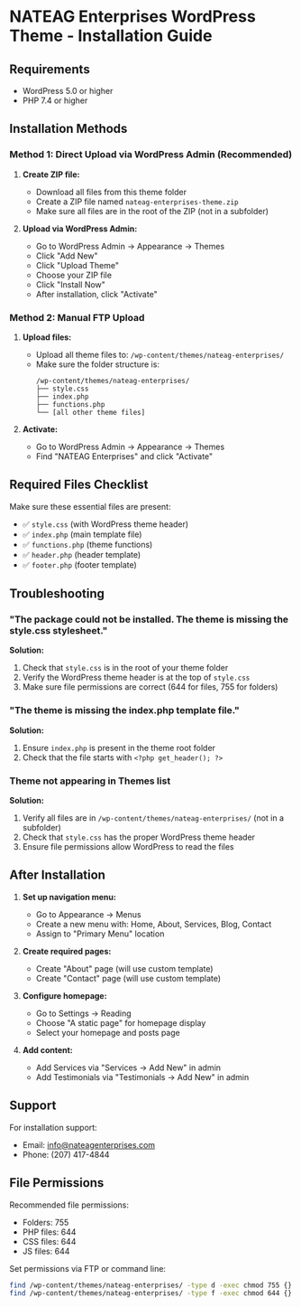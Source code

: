 # NATEAG Enterprises WordPress Theme - Installation Guide

## Requirements
- WordPress 5.0 or higher
- PHP 7.4 or higher

## Installation Methods

### Method 1: Direct Upload via WordPress Admin (Recommended)

1. **Create ZIP file:**
   - Download all files from this theme folder
   - Create a ZIP file named `nateag-enterprises-theme.zip`
   - Make sure all files are in the root of the ZIP (not in a subfolder)

2. **Upload via WordPress Admin:**
   - Go to WordPress Admin → Appearance → Themes
   - Click "Add New"
   - Click "Upload Theme"
   - Choose your ZIP file
   - Click "Install Now"
   - After installation, click "Activate"

### Method 2: Manual FTP Upload

1. **Upload files:**
   - Upload all theme files to: `/wp-content/themes/nateag-enterprises/`
   - Make sure the folder structure is:
     ```
     /wp-content/themes/nateag-enterprises/
     ├── style.css
     ├── index.php
     ├── functions.php
     └── [all other theme files]
     ```

2. **Activate:**
   - Go to WordPress Admin → Appearance → Themes
   - Find "NATEAG Enterprises" and click "Activate"

## Required Files Checklist

Make sure these essential files are present:

- ✅ `style.css` (with WordPress theme header)
- ✅ `index.php` (main template file)
- ✅ `functions.php` (theme functions)
- ✅ `header.php` (header template)
- ✅ `footer.php` (footer template)

## Troubleshooting

### "The package could not be installed. The theme is missing the style.css stylesheet."

**Solution:**
1. Check that `style.css` is in the root of your theme folder
2. Verify the WordPress theme header is at the top of `style.css`
3. Make sure file permissions are correct (644 for files, 755 for folders)

### "The theme is missing the index.php template file."

**Solution:**
1. Ensure `index.php` is present in the theme root folder
2. Check that the file starts with `<?php get_header(); ?>`

### Theme not appearing in Themes list

**Solution:**
1. Verify all files are in `/wp-content/themes/nateag-enterprises/` (not in a subfolder)
2. Check that `style.css` has the proper WordPress theme header
3. Ensure file permissions allow WordPress to read the files

## After Installation

1. **Set up navigation menu:**
   - Go to Appearance → Menus
   - Create a new menu with: Home, About, Services, Blog, Contact
   - Assign to "Primary Menu" location

2. **Create required pages:**
   - Create "About" page (will use custom template)
   - Create "Contact" page (will use custom template)

3. **Configure homepage:**
   - Go to Settings → Reading
   - Choose "A static page" for homepage display
   - Select your homepage and posts page

4. **Add content:**
   - Add Services via "Services → Add New" in admin
   - Add Testimonials via "Testimonials → Add New" in admin

## Support

For installation support:
- Email: info@nateagenterprises.com
- Phone: (207) 417-4844

## File Permissions

Recommended file permissions:
- Folders: 755
- PHP files: 644
- CSS files: 644
- JS files: 644

Set permissions via FTP or command line:
```bash
find /wp-content/themes/nateag-enterprises/ -type d -exec chmod 755 {} \;
find /wp-content/themes/nateag-enterprises/ -type f -exec chmod 644 {} \;
```
